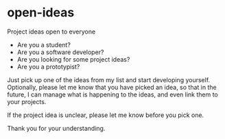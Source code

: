 # open-ideas
Project ideas open to everyone

* Are you a student?
* Are you a software developer?
* Are you looking for some project ideas?
* Are you a prototypist?

Just pick up one of the ideas from my list and start developing yourself.
Optionally, please let me know that you have picked an idea, so that in the future, I can manage what is happening to the ideas, and even link them to your projects.

If the project idea is unclear, please let me know before you pick one.

Thank you for your understanding.
